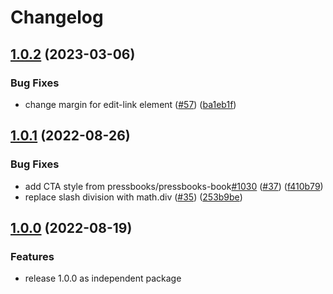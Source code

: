 # Changelog

## [1.0.2](https://github.com/pressbooks/aetna/compare/v1.0.1...v1.0.2) (2023-03-06)


### Bug Fixes

* change margin for edit-link element ([#57](https://github.com/pressbooks/aetna/issues/57)) ([ba1eb1f](https://github.com/pressbooks/aetna/commit/ba1eb1f999f0d2c0baff96211db2428d320dc728))

## [1.0.1](https://github.com/pressbooks/aetna/compare/1.0.0...v1.0.1) (2022-08-26)


### Bug Fixes

* add CTA style from pressbooks/pressbooks-book[#1030](https://github.com/pressbooks/aetna/issues/1030) ([#37](https://github.com/pressbooks/aetna/issues/37)) ([f410b79](https://github.com/pressbooks/aetna/commit/f410b79e01ece00c2a8943b682efbe43b151ca6b))
* replace slash division with math.div ([#35](https://github.com/pressbooks/aetna/issues/35)) ([253b9be](https://github.com/pressbooks/aetna/commit/253b9bea27d5821e14ab17a508324717b1ff6341))

## [1.0.0](https://github.com/pressbooks/aetna/compare/1.0.0-alpha.18...1.0.0) (2022-08-19)

### Features

* release 1.0.0 as independent package
